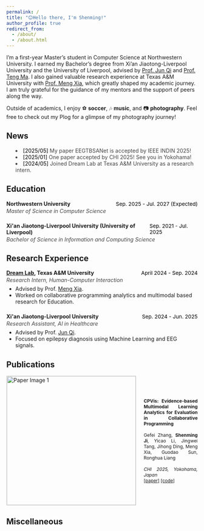 ```yaml
---
permalink: /
title: "😊Hello there, I'm Shenming!"
author_profile: true
redirect_from: 
  - /about/
  - /about.html
---
```


I’m a first-year Master’s student in Computer Science at Northwestern University. I earned my Bachelor’s degree from Xi’an Jiaotong-Liverpool University and the University of Liverpool, advised by [Prof. Jun Qi](https://scholar.xjtlu.edu.cn/en/persons/JunQi) and [Prof. Teng Ma](https://scholar.xjtlu.edu.cn/en/persons/TengMa). I also gained valuable research experience at Texas A&M University with [Prof. Meng Xia](https://www.xiameng.org/), which greatly shaped my academic journey. I am truly grateful for the guidance of my mentors and the support of peers along the way.

Outside of academics, I enjoy ⚽ **soccer**, 🎶 **music**, and 📷 **photography**. Feel free to check out my Plog for a glimpse of my photography journey!

<style>
  .page__content a {
    color: rgba(78, 42, 132, 1) !important;
  }
</style>

## News

<ul style="list-style: disc inside; font-size: 1em; color: #444; margin-bottom: 24px;">
  <li><span style="font-style: normal; color: #000;">[2025/05]</span> My paper EEGTBSANet is accepted by IEEE INDIN 2025!</li>
  <li><span style="font-style: normal; color: #000;">[2025/01]</span> One paper accepted by CHI 2025! See you in Yokohama!</li>
  <li><span style="font-style: normal; color: #000;">[2024/05]</span> Joined Dream Lab at Texas A&M University as a research intern.</li>
</ul>

## Education

<div style="margin-bottom: 22px;">
  <div style="display: flex; justify-content: space-between; align-items: baseline;">
    <span><strong>Northwestern University</strong></span>
    <span style="font-size: 0.98em; color: #000;">Sep. 2025 - Jul. 2027 (Expected)</span>
  </div>
  <div style="margin-top: 2px; font-size: 1em; color: #444;"><em>Master of Science in Computer Science</em></div>
</div>

<div style="margin-bottom: 22px;">
  <div style="display: flex; justify-content: space-between; align-items: baseline;">
    <span><strong>Xi'an Jiaotong-Liverpool University (University of Liverpool)</strong></span>
    <span style="font-size: 0.98em; color: #000;">Sep. 2021 - Jul. 2025</span>
  </div>
  <div style="margin-top: 2px; font-size: 1em; color: #444;"><em>Bachelor of Science in Information and Computing Science</em></div>
</div>

## Research Experience

<div style="margin-bottom: 22px;">
  <div style="display: flex; justify-content: space-between; align-items: baseline;">
    <span><strong><a href="https://www.xiameng.org/DreamLab/">Dream Lab</a>, Texas A&M University</strong></span>
    <span style="font-size: 0.98em; color: #000;">April 2024 - Sep. 2024</span>
  </div>
  <div style="margin-top: 2px; font-size: 1em; color: #444;"><em>Research Intern, Human-Computer Interaction</em></div>
  <ul style="margin-top: 6px;">
    <li>Advised by Prof. <a href="https://www.xiameng.org/">Meng Xia</a>.</li>
    <li>Worked on collaborative programming analytics and multimodal based research for Education.</li>
  </ul>
</div>

<div style="margin-bottom: 22px;">
  <div style="display: flex; justify-content: space-between; align-items: baseline;">
    <span><strong>Xi'an Jiaotong-Liverpool University</strong></span>
    <span style="font-size: 0.98em; color: #000;">Sep. 2024 - Jun. 2025</span>
  </div>
  <div style="margin-top: 2px; font-size: 1em; color: #444;"><em>Research Assistant, AI in Healthcare</em></div>
  <ul style="margin-top: 6px;">
    <li>Advised by Prof. <a href="https://scholar.xjtlu.edu.cn/en/persons/JunQi">Jun Qi</a>.</li>
    <li>Focused on epilepsy diagnosis using Machine Learning and EEG signals.</li>
  </ul>
</div>

## Publications

<!-- Publication 1 -->
<div style="display: flex; align-items: center; gap: 20px; margin-bottom: 10px;">
  <img src="images/CPVis.jpg" alt="Paper Image 1" style="width: 340px; max-width: 100%; border: 1px solid #ddd;">
  <div style="font-size: 0.85em; text-align: justify;">
    <strong>CPVis: Evidence-based Multimodal Learning Analytics for Evaluation in Collaborative Programming</strong><br><br>
    Gefei Zhang, <strong>Shenming Ji</strong>, Yicao Li, Jingwei Tang, Jihong Ding, Meng Xia, Guodao Sun, Ronghua Liang<br><br>
    <span style="font-style: italic;">CHI 2025, Yokohama, Japan</span><br>
    <a href="https://arxiv.org/pdf/2502.17835">[paper]</a> <a href="#">[code]</a>
  </div>
</div>

## Miscellaneous

<div id="clustrmaps-widget" style="width: 200px; height: 200px; margin: 32px auto 8px auto;">
  <script type="text/javascript" id="clstr_globe" src="//clustrmaps.com/globe.js?d=y0GafFd3kI-G5QE9JKI-jfakL9ek4ck-VQxQM9biQg0"></script>
</div>
